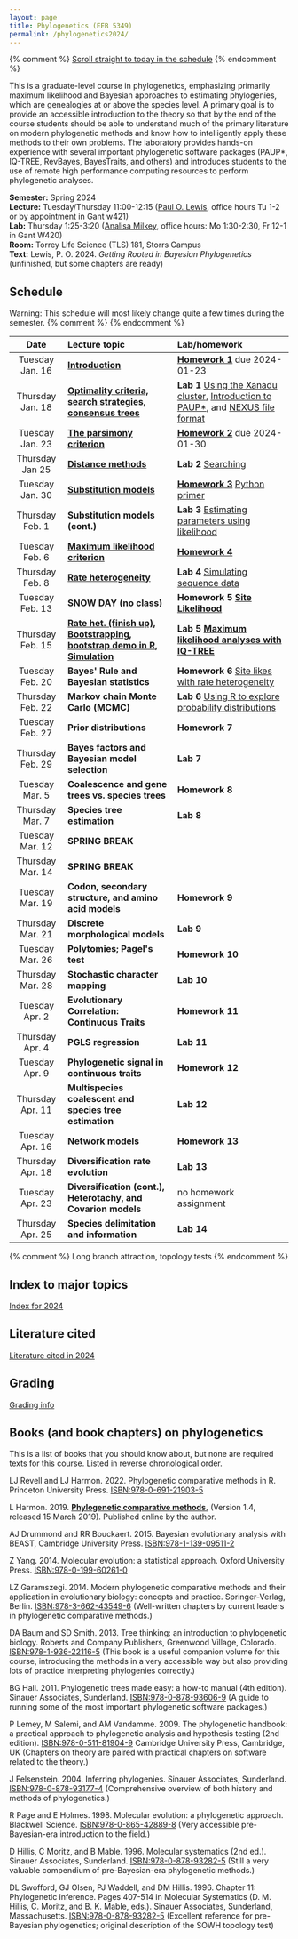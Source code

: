 ```yaml
---
layout: page
title: Phylogenetics (EEB 5349)
permalink: /phylogenetics2024/
---
```

{% comment %}
[Scroll straight to today in the schedule](#today)
{% endcomment %}

This is a graduate-level course in phylogenetics, emphasizing primarily maximum likelihood and Bayesian approaches to estimating phylogenies, which are genealogies at or above the species level. A primary goal is to provide an accessible introduction to the theory so that by the end of the course students should be able to understand much of the primary literature on modern phylogenetic methods and know how to intelligently apply these methods to their own problems. The laboratory provides hands-on experience with several important phylogenetic software packages (PAUP*, IQ-TREE, RevBayes, BayesTraits, and others) and introduces students to the use of remote high performance computing resources to perform phylogenetic analyses.

**Semester:** Spring 2024 <br/>
**Lecture:** Tuesday/Thursday 11:00-12:15 ([Paul O. Lewis](mailto:paul.lewis@uconn.edu), office hours Tu 1-2 or by appointment in Gant w421) <br/>
**Lab:** Thursday 1:25-3:20 ([Analisa Milkey](mailto:analisa.milkey@uconn.edu), office hours: Mo 1:30-2:30, Fr 12-1 in Gant W420) <br/>
**Room:** Torrey Life Science (TLS) 181, Storrs Campus <br/>
**Text:** Lewis, P. O. 2024. _Getting Rooted in Bayesian Phylogenetics_ (unfinished, but some chapters are ready)

## Schedule

Warning: This schedule will most likely change quite a few times during the semester.
{% comment %}
<a name="today"/>
{% endcomment %}

Date               |  Lecture topic                                                |  Lab/homework
:----------------: | :------------------------------------------------------------ | :------------------------
Tuesday Jan. 16    | **[Introduction](https://gnetum.eeb.uconn.edu/courses/phylogenetics/01-intro-annotated.pdf)** | **[Homework 1](https://gnetum.eeb.uconn.edu/courses/phylogenetics/hw1-TreeFromSplits.pdf)** due 2024-01-23
Thursday Jan. 18   | **[Optimality criteria, search strategies, consensus trees](https://gnetum.eeb.uconn.edu/courses/phylogenetics/02-searching-annotated.pdf)** | **Lab 1** [Using the Xanadu cluster](/xanadu/), [Introduction to PAUP*](/paup/), and [NEXUS file format](/nexus/)
Tuesday Jan. 23    | **[The parsimony criterion](https://gnetum.eeb.uconn.edu/courses/phylogenetics/03-parsimony-annotated.pdf)** | **[Homework 2](https://gnetum.eeb.uconn.edu/courses/phylogenetics/hw2-parsimony.pdf)** due 2024-01-30
Thursday Jan 25    | **[Distance methods](https://gnetum.eeb.uconn.edu/courses/phylogenetics/04-distances-annotated.pdf)** | **Lab 2** [Searching](/searching/)
Tuesday Jan. 30    | **[Substitution models](https://gnetum.eeb.uconn.edu/courses/phylogenetics/05-models-annotated.pdf)** | **[Homework 3](https://gnetum.eeb.uconn.edu/courses/phylogenetics/hw3-distance.pdf)** [Python primer](https://plewis.github.io/python/)
Thursday Feb. 1    | **Substitution models (cont.)**                               | **Lab 3** [Estimating parameters using likelihood](/likelihood/)
Tuesday Feb. 6     | **[Maximum likelihood criterion](https://gnetum.eeb.uconn.edu/courses/phylogenetics/06-likelihood-annotated.pdf)**                                | **[Homework 4](https://gnetum.eeb.uconn.edu/courses/phylogenetics/04-hw4-k80beta.pdf)**
Thursday Feb. 8    | **[Rate heterogeneity](https://gnetum.eeb.uconn.edu/courses/phylogenetics/07-ratehet-annotated.pdf)** | **Lab 4** [Simulating sequence data](/simulation/)
Tuesday Feb. 13	   | **SNOW DAY (no class)**                                       | **Homework 5 [Site Likelihood](https://gnetum.eeb.uconn.edu/courses/phylogenetics/hw5-likelihood.pdf)**
Thursday Feb. 15   | **[Rate het. (finish up)](https://gnetum.eeb.uconn.edu/courses/phylogenetics/07-ratehet2-annotated.pdf), [Bootstrapping](https://gnetum.eeb.uconn.edu/courses/phylogenetics/08-bootstrapping-annotated.pdf), [bootstrap demo in R](https://gnetum.eeb.uconn.edu/courses/phylogenetics/bootstrap.Rmd), [Simulation](https://gnetum.eeb.uconn.edu/courses/phylogenetics/08-simulation-annotated.pdf)**                                 | **Lab 5 [Maximum likelihood analyses with IQ-TREE](/iqtree/)**
Tuesday Feb. 20    | **Bayes' Rule and Bayesian statistics**                       | **Homework 6** [Site likes with rate heterogeneity](/hw6/)
Thursday Feb. 22   | **Markov chain Monte Carlo (MCMC)**                           | **Lab 6** [Using R to explore probability distributions](/rprobdist/)
Tuesday Feb. 27    | **Prior distributions**                                       | **Homework 7**
Thursday Feb. 29   | **Bayes factors and Bayesian model selection**                | **Lab 7**
Tuesday Mar. 5     | **Coalescence and gene trees vs. species trees**              | **Homework 8**
Thursday Mar. 7    | **Species tree estimation**                                   | **Lab 8**
Tuesday Mar. 12    | **SPRING BREAK**                                              |
Thursday Mar. 14   | **SPRING BREAK**                                              |
Tuesday Mar.  19   | **Codon, secondary structure, and amino acid models**         | **Homework 9**
Thursday Mar. 21   | **Discrete morphological models**                             | **Lab 9**
Tuesday Mar. 26    | **Polytomies; Pagel's test**                                  | **Homework 10**
Thursday Mar. 28   | **Stochastic character mapping**                              | **Lab 10**
Tuesday Apr. 2     | **Evolutionary Correlation: Continuous Traits**               | **Homework 11**
Thursday Apr. 4    | **PGLS regression**                                           | **Lab 11**
Tuesday Apr. 9     | **Phylogenetic signal in continuous traits**                  | **Homework 12**
Thursday Apr. 11   | **Multispecies coalescent and species tree estimation**       | **Lab 12**
Tuesday Apr. 16    | **Network models**                                            | **Homework 13**
Thursday Apr. 18   | **Diversification rate evolution**                            | **Lab 13**
Tuesday Apr. 23    | **Diversification (cont.), Heterotachy, and Covarion models** | no homework assignment
Thursday Apr. 25   | **Species delimitation and information**                      | **Lab 14**

{% comment %}
Long branch attraction, topology tests
{% endcomment %}

## Index to major topics

[Index for 2024](/index2024/)

## Literature cited

[Literature cited in 2024](/papers2024/)

## Grading

[Grading info](/grading/)

## Books (and book chapters) on phylogenetics

This is a list of books that you should know about, but none are required texts for this course. Listed in reverse chronological order.

LJ Revell and LJ Harmon. 2022. Phylogenetic comparative methods in R. Princeton University Press. [ISBN:978-0-691-21903-5](https://press.princeton.edu/books/paperback/9780691219035/phylogenetic-comparative-methods-in-r)

L Harmon. 2019. **[Phylogenetic comparative methods.](https://lukejharmon.github.io/pcm/)** (Version 1.4, released 15 March 2019). Published online by the author.

AJ Drummond and RR Bouckaert. 2015. Bayesian evolutionary analysis with BEAST, Cambridge University Press. [ISBN:978-1-139-09511-2](https://doi.org/10.1017/CBO9781139095112)

Z Yang. 2014. Molecular evolution: a statistical approach. Oxford University Press. [ISBN:978-0-199-60261-0](https://doi.org/10.1093/sysbio/syv002)

LZ Garamszegi. 2014. Modern phylogenetic comparative methods and their application in evolutionary biology: concepts and practice. Springer-Verlag, Berlin. [ISBN:978-3-662-43549-6](https://doi.org/10.1007/978-3-662-43550-2) (Well-written chapters by current leaders in phylogenetic comparative methods.)

DA Baum and SD Smith. 2013. Tree thinking: an introduction to phylogenetic biology. Roberts and Company Publishers, Greenwood Village, Colorado. [ISBN:978-1-936-22116-5](https://www.amazon.com/Tree-Thinking-Introduction-Phylogenetic-Biology/dp/1936221160) (This book is a useful companion volume for this course, introducing the methods in a very accessible way but also providing lots of practice interpreting phylogenies correctly.)

BG Hall. 2011. Phylogenetic trees made easy: a how-to manual (4th edition). Sinauer Associates, Sunderland. [ISBN:978-0-878-93606-9](https://www.amazon.com/Phylogenetic-Trees-Made-Easy-How/dp/0878936068) (A guide to running some of the most important phylogenetic software packages.)

P Lemey, M Salemi, and AM Vandamme. 2009. The phylogenetic handbook: a practical approach to phylogenetic analysis and hypothesis testing (2nd edition). [ISBN:978-0-511-81904-9](https://www.cambridge.org/core/books/phylogenetic-handbook/A9D63A454E76A5EBCCF1119B3C56D766) Cambridge University Press, Cambridge, UK (Chapters on theory are paired with practical chapters on software related to the theory.)

J Felsenstein. 2004. Inferring phylogenies. Sinauer Associates, Sunderland. [ISBN:978-0-878-93177-4](https://www.amazon.com/Inferring-Phylogenies-Joseph-Felsenstein/dp/0878931775) (Comprehensive overview of both history and methods of phylogenetics.)

R Page and E Holmes. 1998. Molecular evolution: a phylogenetic approach. Blackwell Science. [ISBN:978-0-865-42889-8](https://www.amazon.com/Molecular-Evolution-Roderick-D-M-Page/dp/0865428891) (Very accessible pre-Bayesian-era introduction to the field.)

D Hillis, C Moritz, and B Mable. 1996. Molecular systematics (2nd ed.). Sinauer Associates, Sunderland. [ISBN:978-0-878-93282-5](https://www.amazon.com/Molecular-Systematics-Second-David-Hillis/dp/0878932828) (Still a very valuable compendium of pre-Bayesian-era phylogenetic methods.)

DL Swofford, GJ Olsen, PJ Waddell, and DM Hillis. 1996. Chapter 11: Phylogenetic inference. Pages 407-514 in Molecular Systematics (D. M. Hillis, C. Moritz, and B. K. Mable, eds.). Sinauer Associates, Sunderland, Massachusetts. [ISBN:978-0-878-93282-5](https://www.amazon.com/Molecular-Systematics-Second-David-Hillis/dp/0878932828) (Excellent reference for pre-Bayesian phylogenetics; original description of the SOWH topology test)

